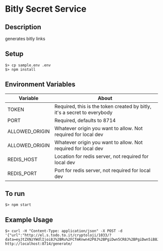 # Bitly Secret Service

## Description
generates bitly links

## Setup

```
$> cp sample.env .env
$> npm install
```

## Environment Variables

|Variable|About|
|--------|-----|
| TOKEN | Required, this is the token created by bitly, it's a secret to everybody |
| PORT | Required, defaults to 8714 |
| ALLOWED_ORIGIN | Whatever origin you want to allow. Not required for local dev |
| ALLOWED_ORIGIN | Whatever origin you want to allow. Not required for local dev |
| REDIS_HOST | Location for redis server, not required for local dev |
| REDIS_PORT | Port for redis server, not required for local dev |

## To run

```
$> npm start
```

## Example Usage

```
$> curl -H "Content-Type: application/json" -X POST -d '{"url":"http://el.s.todo.to.it/cryptoloji/1033/?data=eyJtZXNzYWdlIjoi8J%2BRu%2FCfmKnwn42P8J%2BPgiDwn5CR8J%2BPgiDwn5iB8J%2BahPCfkqXwn5iT8J%2BTkiIsImtleSI6IvCfmIAifQ%3D%3D#/landing"}' http://localhost:8714/generate/
```
